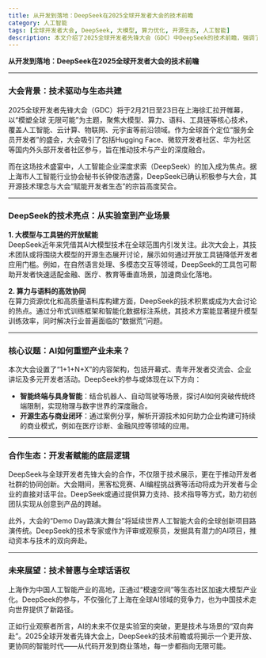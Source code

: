 ```yaml
---
title: 从开发到落地：DeepSeek在2025全球开发者大会的技术前瞻
category: 人工智能
tags: [全球开发者大会, DeepSeek, 大模型, 算力优化, 开源生态, 人工智能]
description: 本文介绍了2025全球开发者先锋大会（GDC）中DeepSeek的技术前瞻，强调了其在大模型、算力优化及开源生态方面的贡献。DeepSeek将在大会上展示如何通过开放工具链降低AI技术应用门槛，并加速其在金融、医疗、教育等行业的商业化落地。文章还探讨了DeepSeek在智能终端与具身智能、开源生态与商业闭环方面的核心议题，以及其如何通过黑客松竞赛和AI编程挑战赛等活动支持开发者社群的协同创新。DeepSeek的参与不仅促进了技术普惠，也为中国在全球AI领域的话语权提供了新的路径。适合关注AI技术发展及其产业应用的人士阅读。
---
```

**从开发到落地：DeepSeek在2025全球开发者大会的技术前瞻**  

---

### **大会背景：技术驱动与生态共建**  
2025全球开发者先锋大会（GDC）将于2月21日至23日在上海徐汇拉开帷幕，以“模塑全球 无限可能”为主题，聚焦大模型、算力、语料、工具链等核心技术，覆盖人工智能、云计算、物联网、元宇宙等前沿领域。作为全球首个定位“服务全员开发者”的盛会，大会吸引了包括Hugging Face、微软开发者社区、华为社区等国内外头部开发者社区参与，旨在推动技术与产业的深度融合。  

而在这场技术盛宴中，人工智能企业深度求索（DeepSeek）的加入成为焦点。据上海市人工智能行业协会秘书长钟俊浩透露，DeepSeek已确认积极参与大会，其开源技术理念与大会“赋能开发者生态”的宗旨高度契合。  

---

### **DeepSeek的技术亮点：从实验室到产业场景**  
**1. 大模型与工具链的开放赋能**  
DeepSeek近年来凭借其AI大模型技术在全球范围内引发关注。此次大会上，其技术团队或将围绕大模型的开源生态展开讨论，展示如何通过开放工具链降低开发者应用门槛。例如，在自然语言处理、多模态交互等领域，DeepSeek的工具包可帮助开发者快速适配金融、医疗、教育等垂直场景，加速商业化落地。  

**2. 算力与语料的高效协同**  
在算力资源优化和高质量语料库构建方面，DeepSeek的技术积累或成为大会讨论的热点。通过分布式训练框架和智能化数据标注系统，其技术方案能显著提升模型训练效率，同时解决行业普遍面临的“数据荒”问题。  

---

### **核心议题：AI如何重塑产业未来？**  
本次大会设置了“1+1+N+X”的内容架构，包括开幕式、青年开发者交流会、企业讲坛及多元开发者活动。DeepSeek的参与或体现在以下方向：  
- **智能终端与具身智能**：结合机器人、自动驾驶等场景，探讨AI如何突破传统终端限制，实现物理与数字世界的深度融合。  
- **开源生态与商业闭环**：通过案例分享，解析开源技术如何助力企业构建可持续的商业模式，例如在医疗诊断、金融风控等领域的应用。  

---

### **合作生态：开发者赋能的底层逻辑**  
DeepSeek与全球开发者先锋大会的合作，不仅限于技术展示，更在于推动开发者社群的协同创新。大会期间，黑客松竞赛、AI编程挑战赛等活动将成为开发者与企业的直接对话平台。DeepSeek或通过提供算力支持、技术指导等方式，助力初创团队实现从创意到产品的跨越。  

此外，大会的“Demo Day路演大舞台”将延续世界人工智能大会的全球创新项目路演传统。DeepSeek的技术专家或作为评审或观察员，发掘具有潜力的AI项目，推动资本与技术的双向奔赴。  

---

### **未来展望：技术普惠与全球话语权**  
上海作为中国人工智能产业的高地，正通过“模速空间”等生态社区加速大模型产业化。DeepSeek的参与，不仅强化了上海在全球AI领域的竞争力，也为中国技术走向世界提供了新路径。  

正如行业观察者所言，AI的未来不仅是实验室的突破，更是技术与场景的“双向奔赴”。2025全球开发者先锋大会上，DeepSeek的技术前瞻或将揭示一个更开放、更协同的智能时代——从代码开发到商业落地，每一步都指向无限可能。  

